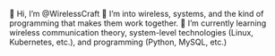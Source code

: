 👋 Hi, I’m @WirelessCraft
👀 I’m into wireless, systems, and the kind of programming that makes them work together.
🌱 I’m currently learning wireless communication theory, system-level technologies (Linux, Kubernetes, etc.), and programming (Python, MySQL, etc.)

